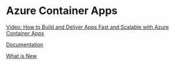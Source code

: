 # Azure Container Apps

[Video: How to Build and Deliver Apps Fast and Scalable with Azure Container Apps](https://www.youtube.com/watch?v=b3dopSTnSRg)

[Documentation](https://learn.microsoft.com/en-us/azure/container-apps/)

[What is New](https://learn.microsoft.com/en-us/azure/container-apps/whats-new)

